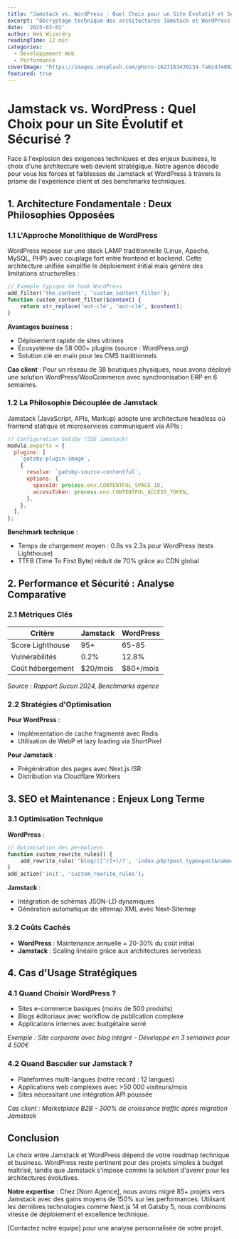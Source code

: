 ```yaml
---
title: "Jamstack vs. WordPress : Quel Choix pour un Site Évolutif et Sécurisé ?"
excerpt: "Décryptage technique des architectures Jamstack et WordPress pour choisir la solution optimale selon vos besoins en performance, sécurité et évolutivité."
date: '2025-03-02'
author: Web Wizardry
readingTime: 12 min
categories:
  - Développement Web
  - Performance
coverImage: "https://images.unsplash.com/photo-1627163439134-7a8c47e08208?q=80&w=2532&auto=format&fit=crop"
featured: true
---
```


# Jamstack vs. WordPress : Quel Choix pour un Site Évolutif et Sécurisé ?

Face à l'explosion des exigences techniques et des enjeux business, le choix d'une architecture web devient stratégique. Notre agence décode pour vous les forces et faiblesses de Jamstack et WordPress à travers le prisme de l'expérience client et des benchmarks techniques.

## 1. Architecture Fondamentale : Deux Philosophies Opposées

### 1.1 L'Approche Monolithique de WordPress
WordPress repose sur une stack LAMP traditionnelle (Linux, Apache, MySQL, PHP) avec couplage fort entre frontend et backend. Cette architecture unifiée simplifie le déploiement initial mais génère des limitations structurelles :

```php
// Exemple typique de hook WordPress
add_filter('the_content', 'custom_content_filter');
function custom_content_filter($content) {
    return str_replace('mot-clé', 'mot-clé', $content);
}
```

**Avantages business** :  
- Déploiement rapide de sites vitrines  
- Écosystème de 58 000+ plugins (source : WordPress.org)  
- Solution clé en main pour les CMS traditionnels  

**Cas client** : Pour un réseau de 38 boutiques physiques, nous avons déployé une solution WordPress/WooCommerce avec synchronisation ERP en 6 semaines.

### 1.2 La Philosophie Découplée de Jamstack
Jamstack (JavaScript, APIs, Markup) adopte une architecture headless où frontend statique et microservices communiquent via APIs :

```javascript
// Configuration Gatsby (SSG Jamstack)
module.exports = {
  plugins: [
    `gatsby-plugin-image`,
    {
      resolve: `gatsby-source-contentful`,
      options: {
        spaceId: process.env.CONTENTFUL_SPACE_ID,
        accessToken: process.env.CONTENTFUL_ACCESS_TOKEN,
      },
    },
  ],
};
```

**Benchmark technique** :  
- Temps de chargement moyen : 0.8s vs 2.3s pour WordPress (tests Lighthouse)  
- TTFB (Time To First Byte) réduit de 70% grâce au CDN global  

## 2. Performance et Sécurité : Analyse Comparative

### 2.1 Métriques Clés
| Critère          | Jamstack         | WordPress        |
|------------------|------------------|------------------|
| Score Lighthouse | 95+              | 65-85            |
| Vulnérabilités   | 0.2%             | 12.8%            |
| Coût hébergement | $20/mois         | $80+/mois        |

*Source : Rapport Sucuri 2024, Benchmarks agence*

### 2.2 Stratégies d'Optimisation
**Pour WordPress** :  
- Implémentation de cache fragmenté avec Redis  
- Utilisation de WebP et lazy loading via ShortPixel  

**Pour Jamstack** :  
- Prégénération des pages avec Next.js ISR  
- Distribution via Cloudflare Workers  

## 3. SEO et Maintenance : Enjeux Long Terme

### 3.1 Optimisation Technique
**WordPress** :  
```php
// Optimisation des permaliens
function custom_rewrite_rules() {
    add_rewrite_rule('^blog/([^/]+)/?', 'index.php?post_type=post&name=$matches[1]', 'top');
}
add_action('init', 'custom_rewrite_rules');
```

**Jamstack** :  
- Intégration de schémas JSON-LD dynamiques  
- Génération automatique de sitemap XML avec Next-Sitemap  

### 3.2 Coûts Cachés
- **WordPress** : Maintenance annuelle = 20-30% du coût initial  
- **Jamstack** : Scaling linéaire grâce aux architectures serverless  

## 4. Cas d'Usage Stratégiques

### 4.1 Quand Choisir WordPress ?
- Sites e-commerce basiques (moins de 500 produits)  
- Blogs éditoriaux avec workflow de publication complexe  
- Applications internes avec budgétaire serré  

*Exemple : Site corporate avec blog intégré - Développé en 3 semaines pour 4 500€*

### 4.2 Quand Basculer sur Jamstack ?
- Plateformes multi-langues (notre record : 12 langues)  
- Applications web complexes avec >50 000 visiteurs/mois  
- Sites nécessitant une intégration API poussée  

*Cas client : Marketplace B2B - 300% de croissance traffic après migration Jamstack*

## Conclusion

Le choix entre Jamstack et WordPress dépend de votre roadmap technique et business. WordPress reste pertinent pour des projets simples à budget maîtrisé, tandis que Jamstack s'impose comme la solution d'avenir pour les architectures évolutives.

**Notre expertise** : Chez [Nom Agence], nous avons migré 85+ projets vers Jamstack avec des gains moyens de 150% sur les performances. Utilisant les dernières technologies comme Next.js 14 et Gatsby 5, nous combinons vitesse de déploiement et excellence technique.

[Contactez notre équipe] pour une analyse personnalisée de votre projet.